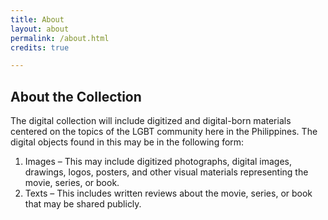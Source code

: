 ```yaml
---
title: About
layout: about
permalink: /about.html
credits: true

---
```


## About the Collection

The digital collection will include digitized and digital-born materials centered on the topics of the LGBT community here in the Philippines. The digital objects found in this may be in the following form:

1. Images – This may include digitized photographs, digital images, drawings, logos, posters, and other visual materials representing the movie, series, or book.
2. Texts – This includes written reviews about the movie, series, or book that may be shared publicly.


